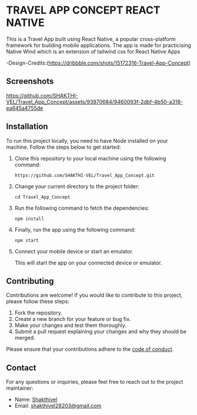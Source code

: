 # TRAVEL APP CONCEPT REACT NATIVE

This is a Travel App built using React Native, a popular cross-platform framework for building mobile applications. The app is made for practicising Native Wind which is an extension of tailwind css for React Native Apps

-Design-Credits:(https://dribbble.com/shots/15172316-Travel-App-Concept)


## Screenshots











https://github.com/SHAKTHI-VEL/Travel_App_Concept/assets/93870684/9460093f-2dbf-4b50-a318-ea645a4755de


















## Installation

To run this project locally, you need to have Node installed on your machine. Follow the steps below to get started:

1. Clone this repository to your local machine using the following command:

   ```
   https://github.com/SHAKTHI-VEL/Travel_App_Concept.git
   ```

2. Change your current directory to the project folder:

   ```
   cd Travel_App_Concept
   ```

3. Run the following command to fetch the dependencies:

   ```
   npm install
   ```

4. Finally, run the app using the following command:

   ```
   npm start
   ```
   
5. Connect your mobile device or start an emulator.



   This will start the app on your connected device or emulator.

## Contributing

Contributions are welcome! If you would like to contribute to this project, please follow these steps:

1. Fork the repository.
2. Create a new branch for your feature or bug fix.
3. Make your changes and test them thoroughly.
4. Submit a pull request explaining your changes and why they should be merged.

Please ensure that your contributions adhere to the [code of conduct](CODE_OF_CONDUCT.md).


## Contact

For any questions or inquiries, please feel free to reach out to the project maintainer:

- Name: [Shakthivel](https://github.com/SHAKTHI-VEL)
- Email: [shakthivel28203@gmail.com](mailto:shakthivel28203@gmail.com)
